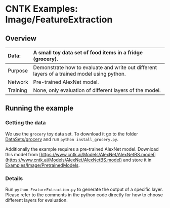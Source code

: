 # CNTK Examples: Image/FeatureExtraction

## Overview

|Data:     |A small toy data set of food items in a fridge (grocery).
|:---------|:---
|Purpose   |Demonstrate how to evaluate and write out different layers of a trained model using python.
|Network   |Pre-trained AlexNet model.
|Training  |None, only evaluation of different layers of the model.

## Running the example

### Getting the data

We use the `grocery` toy data set. To download it go to the folder [DataSets/grocery](../DataSets/grocery) and run `python install_grocery.py`. 

Additionally the example requires a pre-trained AlexNet model. Download this model from [https://www.cntk.ai/Models/AlexNet/AlexNetBS.model](https://www.cntk.ai/Models/AlexNet/AlexNetBS.model) and store it in [Examples/Image/PretrainedModels](../PretrainedModels).

### Details

Run `python FeatureExtraction.py` to generate the output of a specific layer. Please refer to the comments in the python code directly for how to choose different layers for evaluation.
